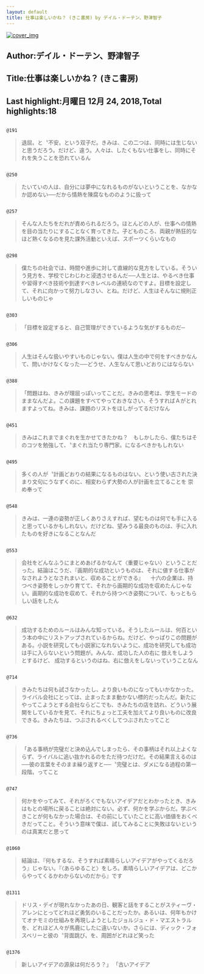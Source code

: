 ```yaml
---
layout: default
title: 仕事は楽しいかね？ (きこ書房) by デイル・ドーテン、野津智子
---
```


[![cover_img](http://images-jp.amazon.com/images/P/B00SIM19YS.09.MZZZZZZZ.jpg)](https://www.amazon.co.jp/dp/B00SIM19YS)  
## Author:デイル・ドーテン、野津智子  
## Title:仕事は楽しいかね？ (きこ書房)  
## Last highlight:月曜日 12月 24, 2018,Total highlights:18  
```
  
@191  
```
> 退屈〟と〝不安〟という双子だ。きみは、この二つは、同時には生じないと思うだろう。だけど、違う。人々は、したくもない仕事をし、同時にそれを失うことを恐れているん  
```
  
@250  
```
> たいていの人は、自分には夢中になれるものがないということを、なかなか認めない──だから情熱を陳腐なもののように扱って  
```
  
@257  
```
> そんな人たちをだれが責められるだろう。ほとんどの人が、仕事への情熱を目の当たりにすることなく育ってきた。子どものころ、両親が熱狂的なほど熱くなるのを見た課外活動といえば、スポーツくらいなもの  
```
  
@298  
```
> 僕たちの社会では、時間や進歩に対して直線的な見方をしている。そういう見方を、学校でじわじわと浸透させるんだ──人生とは、やるべき仕事や習得すべき技術や到達すべきレベルの連続なのですよ。目標を設定して、それに向かって努力しなさい、とね。だけど、人生はそんなに規則正しいものじゃ  
```
  
@303  
```
> 「目標を設定すると、自己管理ができているような気がするものだ─  
```
  
@306  
```
> 人生はそんな扱いやすいものじゃない。僕は人生の中で何をすべきかなんて、問いかけなくなった──どうせ、人生なんて思いどおりにはならない  
```
  
@388  
```
> 「問題はね、きみが理屈っぽいってことだ。きみの思考は、学生モードのままなんだよ。この課題をすべてやっておきなさい、そうすればＡがとれますよってね。きみは、課題のリストをほしがってるだけなん  
```
  
@451  
```
> きみはこれまでまぐれを生かせてきたかね？　もしかしたら、僕たちはそのコツを勉強して、〝まぐれ当たり専門家〟になるべきかもしれない  
```
  
@495  
```
> 多くの人が〝計画どおりの結果になるものはない〟という使い古された決まり文句にうなずくのに、相変わらず大勢の人が計画を立てることを 崇め奉って  
```
  
@548  
```
> きみは、一連の姿勢が正しくありさえすれば、望むものは何でも手に入ると思っているかもしれない。だけどね、望みうる最良のものは、手に入れたものを好きになることなんだ  
```
  
@553  
```
> 会社をどんなふうにまとめあげるかなんて〈重要じゃない〉ということだった。結論はこうだ、『画期的な成功というものは、それに値する仕事がなされようとなされまいと、収めることができる』 　十六の企業は、持つべき姿勢をしっかり育てて、それから画期的な成功を収めたんじゃない。画期的な成功を収めて、それから持つべき姿勢について、もっともらしい話をしたん  
```
  
@632  
```
> 成功するためのルールはみんな知っている。そうしたルールは、何百という本の中にリストアップされているからね。だけど、やっぱりこの問題がある。小説を研究しても小説家になれないように、成功を研究しても成功は手に入らないという問題が。みんな、成功した人の右に 倣えをしようとするけど、 成功するというのはね、右に倣えをしないっていうことなん  
```
  
@714  
```
> きみたちは何も試さなかったし、より良いものになってもいかなかった。ライバル会社にとっては、止まったまま動かない標的だったんだ。新たにやってこようとする会社ならどこでも、きみたちの店を訪れ、どういう展開をしているかを見て、それにちょっと工夫を加えてより良いものに改良できる。きみたちは、つぶされるべくしてつぶされたってこと  
```
  
@736  
```
> 「ある事柄が完璧だと決め込んでしまったら、その事柄はそれ以上よくならず、ライバルに追い抜かれるのをただ待つだけだ。その結果言えるのは──彼の言葉をそのまま繰り返すと──〝完璧とは、ダメになる過程の第一段階〟ってこと  
```
  
@747  
```
> 何かをやってみて、それがろくでもないアイデアだとわかったとき、きみはもとの場所に戻ることは絶対にない。必ず、何かを学ぶからだ。学ぶべきことが何もなかった場合は、その前にしていたことに高い価値をおくべきだってこと。そういう意味で僕は、試してみることに失敗はないというのは真実だと思って  
```
  
@1060  
```
> 結論は、『何もするな、そうすれば素晴らしいアイデアがやってくるだろう』じゃない。『〈あらゆること〉をしろ。素晴らしいアイデアは、どこからやってくるかわからないのだから』です  
```
  
@1311  
```
> ドリス・デイが現れなかったあの日、観客と話をすることがスティーヴ・アレンにとってどれほど勇気のいることだったか。あるいは、何年もかけてオナモミの仕組みを再現しようとしたジョルジュ・ド・マエストラルを、どれほど人々が馬鹿にしたに違いないか。さらには、ディック・フォスベリーと彼の〝背面跳び〟を、周囲がどれほど笑った  
```
  
@1376  
```
> 新しいアイデアの源泉は何だろう？」 「古いアイデア  
```